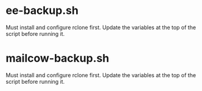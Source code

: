 
# ee-backup.sh

Must install and configure rclone first. Update the variables at the top of the script before running it.

# mailcow-backup.sh

Must install and configure rclone first. Update the variables at the top of the script before running it.
